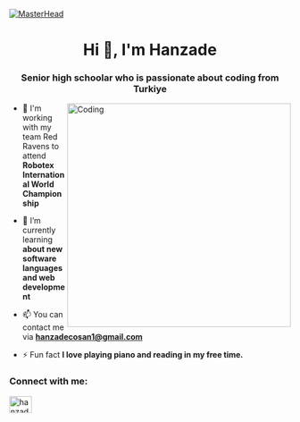 [![MasterHead](https://www.pluralsight.com/)](https://www.redravens.com.tr)

<h1 align="center">Hi 👋, I'm Hanzade</h1>
<h3 align="center">Senior high schoolar who is passionate about coding from Turkiye</h3>
<img align="right" alt="Coding" width="400" src= "https://github.com/Anmol-Baranwal/Cool-GIFs-For-GitHub">



- 🔭 I'm working with my team Red Ravens to attend **Robotex International World Championship**

- 🌱 I’m currently learning **about new software languages and web development**

- 📫 You can contact me via **hanzadecosan1@gmail.com**

- ⚡ Fun fact **I love playing piano and reading in my free time.**

<h3 align="left">Connect with me:</h3>
<p align="left">
<a href="https://linkedin.com/in/hanzade-coşan22" target="blank"><img align="center" src="https://raw.githubusercontent.com/rahuldkjain/github-profile-readme-generator/master/src/images/icons/Social/linked-in-alt.svg" alt="hanzade-coşan22" height="30" width="40" /></a>
</p>


